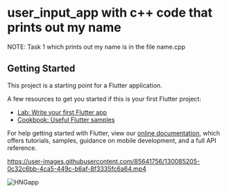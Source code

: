 # user_input_app with c++ code that prints out my name 
NOTE:
Task 1 which prints out my name is in the file name.cpp

## Getting Started

This project is a starting point for a Flutter application.

A few resources to get you started if this is your first Flutter project:

- [Lab: Write your first Flutter app](https://flutter.dev/docs/get-started/codelab)
- [Cookbook: Useful Flutter samples](https://flutter.dev/docs/cookbook)

For help getting started with Flutter, view our
[online documentation](https://flutter.dev/docs), which offers tutorials,
samples, guidance on mobile development, and a full API reference.

https://user-images.githubusercontent.com/85641756/130085205-0c32c6bb-4ca5-449c-b6af-8f3335fc6a64.mp4


![HNGapp](https://user-images.githubusercontent.com/85641756/130085191-9ee64b8f-515d-4f2b-963b-9c65d62c7ac7.png)

